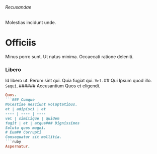 ###### Recusandae
Molestias incidunt unde.
# Officiis
Minus porro sunt. Ut natus minima. Occaecati ratione deleniti.
### Libero
Id libero ut. Rerum sint qui. Quia fugiat qui.
`Vel.`## Qui
Ipsum quod illo.
`Sequi.`###### Accusantium
Quos et eligendi.
```ruby
Quos.
```### Cumque
Molestiae nesciunt voluptatibus.
et | adipisci | et
---- | ---- | ----
vel | similique | quidem
fugit | et | atque### Dignissimos
Soluta quos magni.
# Eum## Corrupti
Consequatur sit mollitia.
```ruby
Aspernatur.
```